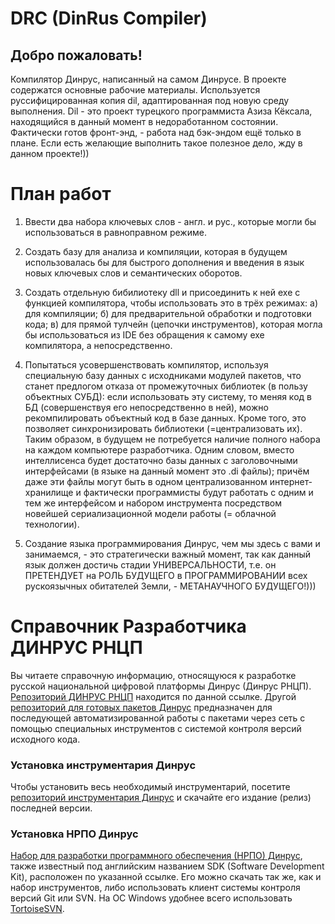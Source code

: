 ﻿# DRC (DinRus Compiler) 
 
## Добро пожаловать!

Компилятор Динрус, написанный на самом Динрусе.
В проекте содержатся основные рабочие материалы. 
Используется руссифицированная копия dil, адаптированная под новую среду выполнения. 
Dil - это проект турецкого программиста Азиза Кёксала,
находящийся в данный момент в недоработанном состоянии.
Фактически готов фронт-энд, - работа над бэк-эндом ещё только в плане.
Если есть желающие выполнить такое полезное дело, жду в данном проекте!))

# План работ

1. Ввести два набора ключевых слов - англ. и рус., которые могли бы использоваться в равноправном режиме.

2. Создать базу для анализа и компиляции, которая в будущем использовалась бы для быстрого дополнения и введения в язык новых ключевых слов и семантических оборотов.

3. Создать отдельную бибилиотеку dll и присоединить к ней exe с функцией компилятора, чтобы использовать это в трёх режимах:
а) для компиляции;
б) для предварительной обработки и подготовки кода;
в) для прямой тулчейн (цепочки инструментов), которая могла бы использоваться из IDE без обращения к самому exe компилятора, а непосредственно.

4. Попытаться усовершенствовать компилятор, используя специальную базу данных с исходниками модулей пакетов, что станет предлогом отказа от промежуточных библиотек (в пользу объектных СУБД): если использовать эту систему, то меняя код в БД (совершенствуя его непосредственно в ней), можно рекомпилировать объектный код в базе данных. Кроме того, это позволяет синхронизировать библиотеки (=централизовать их). Таким образом, в будущем не потребуется наличие полного набора на каждом компьютере разработчика. Одним словом, вместо интеллисенса будет достаточно базы данных с заголовочными интерфейсами (в языке на данный момент это .di файлы); причём даже эти файлы могут быть в одном централизованном интернет-хранилище и фактически программисты будут работать с одним и тем же интерфейсом и набором инструмента посредством новейшей сериализационной модели работы (= облачной технологии).

5. Создание языка программирования Динрус, чем мы здесь с вами и занимаемся, - это стратегически важный момент, так как данный язык должен достичь стадии УНИВЕРСАЛЬНОСТИ, т.е. он ПРЕТЕНДУЕТ на РОЛЬ БУДУЩЕГО в ПРОГРАММИРОВАНИИ всех рускоязычных обитателей Земли, - МЕТАНАУЧНОГО БУДУЩЕГО!)))

# Справочник Разработчика ДИНРУС РНЦП

Вы читаете справочную информацию, относящуюся к разработке русской национальной цифровой платформы Динрус (Динрус РНЦП). [Репозиторий ДИНРУС РНЦП](http://github.com/DinrusGroup) находится по данной ссылке. Другой [репозиторий для готовых пакетов Динрус](http://github.com/dinrus) предназначен для последующей автоматизированной работы с пакетами через сеть с помощью специальных инструментов с системой контроля версий исходного кода.

### Установка инcтрументария Динрус
Чтобы установить весь необходимый инструментарий, посетите [репозиторий инструментария Динрус](http://github.com/DinrusGroup/DinrusBin)  и скачайте его издание (релиз) последней версии. 

### Установка НРПО Динрус
[Набор для разработки программного обеспечения (НРПО) Динрус](http://github.com/DinrusGroup/Dinrus), также известный под английским названием SDK (Software Development Kit), расположен по указанной ссылке. Его можно скачать так же, как и набор инструментов, либо использовать клиент системы контроля версий Git или SVN. На ОС Windows удобнее всего использовать [TortoiseSVN](http://tortoisesvn.net).

